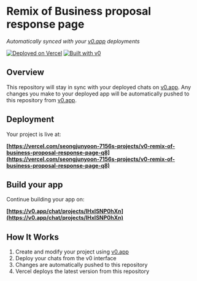 # Remix of Business proposal response page

*Automatically synced with your [v0.app](https://v0.app) deployments*

[![Deployed on Vercel](https://img.shields.io/badge/Deployed%20on-Vercel-black?style=for-the-badge&logo=vercel)](https://vercel.com/seongjunyoon-7156s-projects/v0-remix-of-business-proposal-response-page-q8)
[![Built with v0](https://img.shields.io/badge/Built%20with-v0.app-black?style=for-the-badge)](https://v0.app/chat/projects/lHxlSNP0hXn)

## Overview

This repository will stay in sync with your deployed chats on [v0.app](https://v0.app).
Any changes you make to your deployed app will be automatically pushed to this repository from [v0.app](https://v0.app).

## Deployment

Your project is live at:

**[https://vercel.com/seongjunyoon-7156s-projects/v0-remix-of-business-proposal-response-page-q8](https://vercel.com/seongjunyoon-7156s-projects/v0-remix-of-business-proposal-response-page-q8)**

## Build your app

Continue building your app on:

**[https://v0.app/chat/projects/lHxlSNP0hXn](https://v0.app/chat/projects/lHxlSNP0hXn)**

## How It Works

1. Create and modify your project using [v0.app](https://v0.app)
2. Deploy your chats from the v0 interface
3. Changes are automatically pushed to this repository
4. Vercel deploys the latest version from this repository